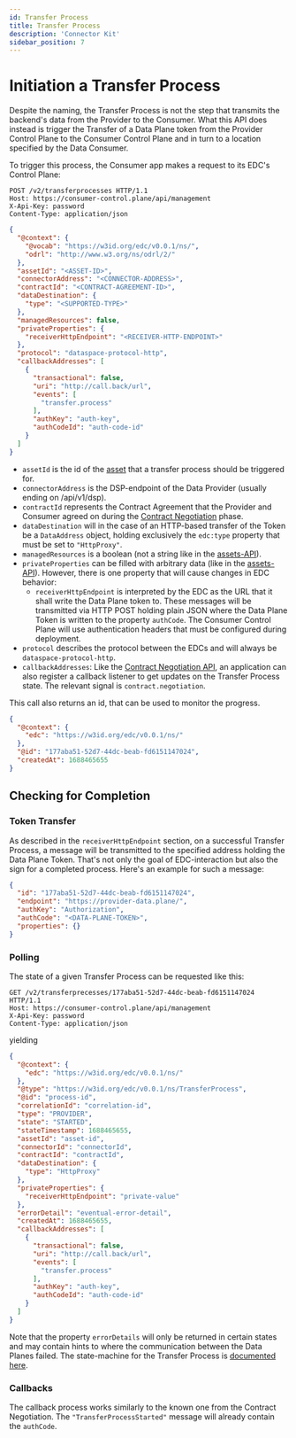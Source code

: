 ```yaml
---
id: Transfer Process
title: Transfer Process
description: 'Connector Kit'
sidebar_position: 7
---
```


# Initiation a Transfer Process

Despite the naming, the Transfer Process is not the step that transmits the backend's data from the Provider to the 
Consumer. What this API does instead is trigger the Transfer of a Data Plane token from the Provider Control Plane to
the Consumer Control Plane and in turn to a location specified by the Data Consumer. 

To trigger this process, the Consumer app makes a request to its EDC's Control Plane:
```http
POST /v2/transferprocesses HTTP/1.1
Host: https://consumer-control.plane/api/management
X-Api-Key: password
Content-Type: application/json
```
```json
{
  "@context": {
    "@vocab": "https://w3id.org/edc/v0.0.1/ns/",
    "odrl": "http://www.w3.org/ns/odrl/2/"
  },
  "assetId": "<ASSET-ID>",
  "connectorAddress": "<CONNECTOR-ADDRESS>",
  "contractId": "<CONTRACT-AGREEMENT-ID>",
  "dataDestination": {
    "type": "<SUPPORTED-TYPE>"
  },
  "managedResources": false,
  "privateProperties": {
    "receiverHttpEndpoint": "<RECEIVER-HTTP-ENDPOINT>"
  },
  "protocol": "dataspace-protocol-http",
  "callbackAddresses": [
    {
      "transactional": false,
      "uri": "http://call.back/url",
      "events": [
        "transfer.process"
      ],
      "authKey": "auth-key",
      "authCodeId": "auth-code-id"
    }
  ]
}
```

- `assetId` is the id of the [asset](2-assets.md) that a transfer process should be triggered for.
- `connectorAddress` is the DSP-endpoint of the Data Provider (usually ending on /api/v1/dsp).
- `contractId` represents the Contract Agreement that the Provider and Consumer agreed on during the [Contract Negotiation](6-contract-negotiation.md)
  phase.
- `dataDestination` will in the case of an HTTP-based transfer of the Token be a `DataAddress` object, holding exclusively
  the `edc:type` property that must be set to `"HttpProxy"`.
- `managedResources` is a boolean (not a string like in the [assets-API](2-assets.md#http-data-plane)).
- `privateProperties` can be filled with arbitrary data (like in the [assets-API](2-assets.md)). However, there is one property
that will cause changes in EDC behavior:
  - `receiverHttpEndpoint` is interpreted by the EDC as the URL that it shall write the Data Plane token to. These messages
  will be transmitted via HTTP POST holding plain JSON where the Data Plane Token is written to the property `authCode`.
  The Consumer Control Plane will use authentication headers that must be configured during deployment.
- `protocol` describes the protocol between the EDCs and will always be `dataspace-protocol-http`.
- `callbackAddresses`: Like the [Contract Negotiation API](6-contract-negotiation.md), an application can also register
  a callback listener to get updates on the Transfer Process state. The relevant signal is `contract.negotiation`.

This call also returns an id, that can be used to monitor the progress.

```json
{
  "@context": {
    "edc": "https://w3id.org/edc/v0.0.1/ns/"
  },
  "@id": "177aba51-52d7-44dc-beab-fd6151147024",
  "createdAt": 1688465655
}
```

## Checking for Completion

### Token Transfer

As described in the `receiverHttpEndpoint` section, on a successful Transfer Process, a message will be transmitted to
the specified address holding the Data Plane Token. That's not only the goal of EDC-interaction but also the sign for
a completed process. Here's an example for such a message:

```json
{
  "id": "177aba51-52d7-44dc-beab-fd6151147024",
  "endpoint": "https://provider-data.plane/",
  "authKey": "Authorization",
  "authCode": "<DATA-PLANE-TOKEN>",
  "properties": {}
}
```

### Polling

The state of a given Transfer Process can be requested like this:

```http
GET /v2/transferprecesses/177aba51-52d7-44dc-beab-fd6151147024 HTTP/1.1
Host: https://consumer-control.plane/api/management
X-Api-Key: password
Content-Type: application/json
```

yielding

```json
{
  "@context": {
    "edc": "https://w3id.org/edc/v0.0.1/ns/"
  },
  "@type": "https://w3id.org/edc/v0.0.1/ns/TransferProcess",
  "@id": "process-id",
  "correlationId": "correlation-id",
  "type": "PROVIDER",
  "state": "STARTED",
  "stateTimestamp": 1688465655,
  "assetId": "asset-id",
  "connectorId": "connectorId",
  "contractId": "contractId",
  "dataDestination": {
    "type": "HttpProxy"
  },
  "privateProperties": {
    "receiverHttpEndpoint": "private-value"
  },
  "errorDetail": "eventual-error-detail",
  "createdAt": 1688465655,
  "callbackAddresses": [
    {
      "transactional": false,
      "uri": "http://call.back/url",
      "events": [
        "transfer.process"
      ],
      "authKey": "auth-key",
      "authCodeId": "auth-code-id"
    }
  ]
}

```
Note that the property `errorDetails` will only be returned in certain states and may contain hints to where the communication
between the Data Planes failed. The state-machine for the Transfer Process is [documented here](https://eclipse-edc.github.io/docs/#/submodule/Connector/docs/developer/data-transfer?id=transfer-process-state-machine).

### Callbacks

The callback process works similarly to the known one from the Contract Negotiation. The `"TransferProcessStarted"` message
will already contain the `authCode`.

